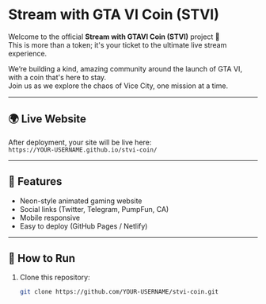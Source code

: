 # Stream with GTA VI Coin (STVI)

Welcome to the official **Stream with GTAVI Coin (STVI)** project 🚀  
This is more than a token; it's your ticket to the ultimate live stream experience.

We’re building a kind, amazing community around the launch of GTA VI, with a coin that's here to stay.  
Join us as we explore the chaos of Vice City, one mission at a time.

---

## 🌍 Live Website
After deployment, your site will be live here:  
`https://YOUR-USERNAME.github.io/stvi-coin/`

---

## 📌 Features
- Neon-style animated gaming website
- Social links (Twitter, Telegram, PumpFun, CA)
- Mobile responsive
- Easy to deploy (GitHub Pages / Netlify)

---

## 🚀 How to Run
1. Clone this repository:
   ```bash
   git clone https://github.com/YOUR-USERNAME/stvi-coin.git
